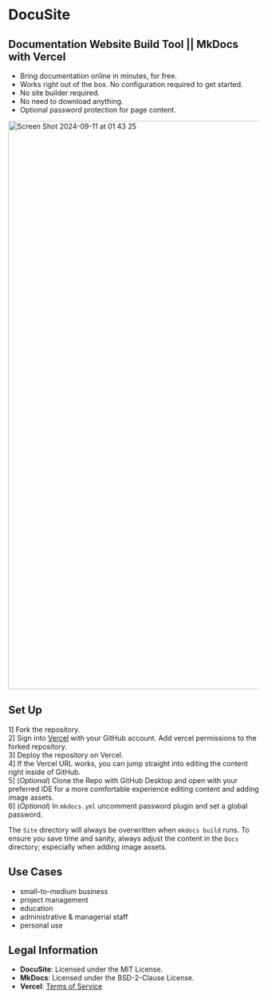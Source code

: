 # DocuSite

## Documentation Website Build Tool || MkDocs with Vercel

* Bring documentation online in minutes, for free.
* Works right out of the box. No configuration required to get started.
* No site builder required.
* No need to download anything.
* Optional password protection for page content.

<img width="1138" alt="Screen Shot 2024-09-11 at 01 43 25" src="https://github.com/user-attachments/assets/68f0f167-32e9-4e8f-b55b-5a7c0c91a00a">

## Set Up

1] Fork the repository.
<br>
2] Sign into [Vercel](https://vercel.com) with your GitHub account. Add vercel permissions to the forked repository.
<br>
3] Deploy the repository on Vercel.
<br>
4] If the Vercel URL works, you can jump straight into editing the content right inside of GitHub. 
<br>
5] (*Optional*) Clone the Repo with GitHub Desktop and open with your preferred IDE for a more comfortable experience editing content and adding image assets.
<br>
6] (*Optional*) In `mkdocs.yml` uncomment password plugin and set a global password.

The `Site` directory will always be overwritten when `mkdocs build` runs. To ensure you save time and sanity, always adjust the content in the `Docs` directory; especially when adding image assets.

## Use Cases

* small-to-medium business
* project management
* education
* administrative & managerial staff
* personal use

## Legal Information

- **DocuSite**: Licensed under the MIT License.
- **MkDocs**: Licensed under the BSD-2-Clause License.
- **Vercel**: [Terms of Service](https://vercel.com/legal/terms)

